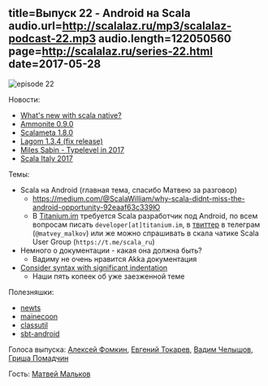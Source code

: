 title=Выпуск 22 - Android на Scala
audio.url=http://scalalaz.ru/mp3/scalalaz-podcast-22.mp3
audio.length=122050560
page=http://scalalaz.ru/series-22.html
date=2017-05-28
----
![episode 22](img/episode22.png)

Новости:

- [What's new with scala native?](http://www.scala-lang.org/blog/2017/05/26/whats-new-scala-native.html)
- [Ammonite 0.9.0](http://www.lihaoyi.com/Ammonite/#0.9.0)
- [Scalameta 1.8.0](https://github.com/scalameta/scalameta/blob/master/changelog/1.8.0.md)
- [Lagom 1.3.4 (fix release)](https://www.lagomframework.com/blog/lagom-1-3-4.html)
- [Miles Sabin - Typelevel in 2017](https://vimeo.com/217832358)
- [Scala Italy 2017](https://vimeo.com/search?q=scalaitaly)

Темы:

- Scala на Android (главная тема, спасибо Матвею за разговор)
    - <https://medium.com/@ScalaWilliam/why-scala-didnt-miss-the-android-opportunity-92eaaf63c339Ю>
    - В [Titanium.im](http://titanium.im) требуется Scala разработчик под Android, по всем вопросам писать `developer[at]titanium.im`, в [твиттер](https://twitter.com/matveyka_jj) в телеграм (`@matvey_malkov`) или же можно спрашивать в скала чатике Scala User Group (`https://t.me/scala_ru`)
- Немного о документации - какая она должна быть?
    -  Вадиму не очень нравится Akka документация
- [Consider syntax with significant indentation](https://github.com/lampepfl/dotty/issues/2491)
    -  Наши пять копеек об уже заезженной теме

Полезняшки:

- [newts](https://julien-truffaut.github.io/newts)
- [mainecoon](http://kailuowang.com/mainecoon)
- [classutil](https://github.com/bmc/classutil)
- [sbt-android](https://github.com/scala-android/sbt-android)

Голоса выпуска: [Алексей Фомкин](http://github.com/fomkin/korolev), [Евгений Токарев](http://github.com/strobe),
[Вадим Челышов](http://github.com/dos65), [Гриша Помадчин](https://github.com/pomadchin)

Гость: [Матвей Мальков](https://github.com/malkov-matvey)
